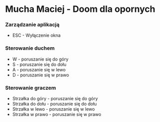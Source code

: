 # Mucha Maciej - Doom dla opornych

### Zarządzanie aplikacją

- ESC - Wyłączenie okna

### Sterowanie duchem

- W - poruszanie się do góry
- S - poruszanie się do dołu
- A - poruszanie się w lewo
- D - poruszanie się w prawo

### Sterowanie graczem

- Strzałka do góry - poruszanie się do góry
- Strzałka do dołu - poruszanie się do dołu
- Strzałka w lewo - poruszanie się w lewo
- Strzałka w prawo - poruszanie się w prawo